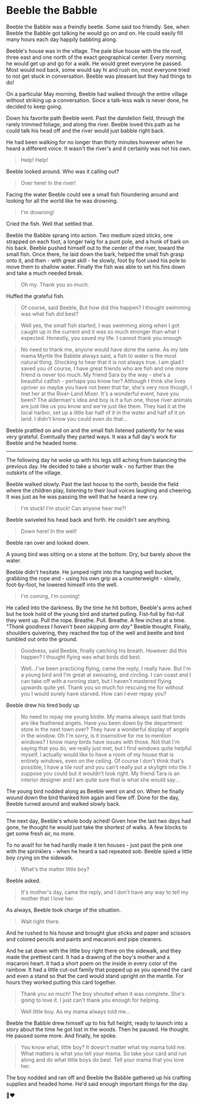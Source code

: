 <link rel="stylesheet" href="style.css" />

# Beeble the Babble

Beeble the Babble was a freindly beetle. Some said too friendly. See, when Beeble the Babble got talking he would go on and on. He could easily fill many hours each day happily babbling along.

Beeble's house was in the village. The pale blue house with the tile roof, three east and one north of the exact geographical center. Every morning he would get up and go for a walk. He would greet everyone he passed. Most would nod back, some would say hi and rush on, most everyone tried to not get stuck in conversation. Beeble was pleasant but they had things to do!

On a particular May morning, Beeble had walked through the entire village without striking up a conversation. Since a talk-less walk is never done, he decided to keep going.

Down his favorite path Beeble went. Past the dandelion field, through the rarely trimmed foliage, and along the river. Beeble loved this path as he could talk his head off and the river would just babble right back.

He had been walking for no longer than thirty minutes however when he heard a different voice. It wasn't the river's and it certainly was not his own.

> Help! Help!

Beeble looked around. Who was it calling out?

> Over here! In the river!

Facing the water Beeble could see a small fish floundering around and looking for all the world like he was drowning.

> I'm drowning!

Cried the fish. Well that settled that.

Beeble the Babble sprang into action. Two medium sized sticks, one strapped on each foot, a longer twig for a punt pole, and a hunk of bark on his back. Beeble pushed himself out to the center of the river, toward the small fish. Once there, he laid down the bark, helped the small fish grasp onto it, and then - with great skill - he slowly, foot by foot used his pole to move them to shallow water. Finally the fish was able to set his fins down and take a much needed break.

> Oh my. Thank you so much.

Huffed the grateful fish.

> Of course, said Beeble, But how did this happen? I thought swimming was what fish did best?

> Well yes, the small fish started, I was swimming along when I got caught up in the current and it was so much stronger than what I expected. Honestly, you saved my life. I cannot thank you enough

> No need to thank me, anyone would have done the same. As my late mama Myrtle the Babble always said, a fish to water is the most natural thing. Shocking to hear that it is not always true. I am glad I saved you of course, I have great friends who are fish and one more friend is never too much. My friend Sara by the way - she's a beautiful catfish - perhaps you know her? Although I think she lives upriver so maybe you have not been that far, she's very nice though, I met her at the River-Land Mixer. It's a wonderful event, have you been? The alderman's idea and boy is it a fun one, those river animals are just like us you know and we're just like them. They had it at the local harbor, set up a little bar half of it in the water and half of it on land. I didn't know you could even do that...

Beeble prattled on and on and the small fish listened patiently for he was very grateful. Eventually they parted ways. It was a full day's work for Beeble and he headed home.

------------

The following day he woke up with his legs still aching from balancing the previous day. He decided to take a shorter walk - no further than the outskirts of the village.

Beeble walked slowly. Past the last house to the north, beside the field where the children play, listening to their loud voices laughing and cheering. It was just as he was passing the well that he heard a new cry.

> I'm stuck! I'm stuck! Can anyone hear me?!

Beeble swiveled his head back and forth. He couldn't see anything.

> Down here! In the well!

Beeble ran over and looked down.

A young bird was sitting on a stone at the bottom. Dry, but barely above the water.

Beeble didn't hesitate. He jumped right into the hanging well bucket, grabbing the rope and - using his own grip as a counterweight - slowly, foot-by-foot, he lowered himself into the well.

> I'm coming, I'm coming!

He called into the darkness. By the time he hit bottom, Beeble's arms ached but he took hold of the young bird and started pulling. Fist-full by fist-full they went up. Pull the rope. Breathe. Pull. Breathe. A few inches at a time. *"Thank goodness I haven't been skipping arm day"* Beeble thought. Finally, shoulders quivering, they reached the top of the well and beetle and bird tumbled out onto the ground.

> Goodness, said Beeble, finally catching his breath. However did this happen? I thought flying was what birds did best.

> Well...I've been practicing flying, came the reply, I really have. But I'm a young bird and I'm great at swooping, and circling. I can coast and I can take off with a running start, but I haven't mastered flying upwards quite yet. Thank you so much for rescuing me for without you I would surely have starved. How can I ever repay you?

Beeble drew his tired body up

> No need to repay me young birdie. My mama always said that birds are like feathered angels. Have you been down by the department store in the next town over? They have a wonderful display of angels in the window. Oh I'm sorry, is it insensitive for me to mention windows? I know many birds have issues with those. Not that I'm saying that you do, we really just met, but I find windows quite helpful myself. I actually would like to have a room of my house that is entirely windows, even on the ceiling. Of course I don't think that's possible, I have a tile roof and you can't really put a skylight into tile. I suppose you could but it wouldn't look right. My friend Tara is an interior designer and I am quite sure that is what she would say...

The young bird nodded along as Beeble went on and on. When he finally wound down the bird thanked him again and flew off. Done for the day, Beeble turned around and walked slowly back.

------------

The next day, Beeble's whole body ached! Given how the last two days had gone, he thought he would just take the shortest of walks. A few blocks to get some fresh air, no more.

To no avail! for he had hardly made it ten houses - just past the pink one with the sprinklers - when he heard a sad repeated sob. Beeble spied a little boy crying on the sidewalk.

> What's the matter little boy?

Beeble asked.

> It's mother's day, came the reply, and I don't have any way to tell my mother that I love her.

As always, Beeble took charge of the situation.

> Wait right there.

And he rushed to his house and brought glue sticks and paper and scissors and colored pencils and paints and macaroni and pipe cleaners.

And he sat down with the little boy right there on the sidewalk, and they made the prettiest card. It had a drawing of the boy's mother and a macaroni heart. It had a short poem on the inside in every color of the rainbow. It had a little cut-out family that popped up as you opened the card and even a stand so that the card would stand upright on the mantle. For hours they worked putting this card together.

> Thank you so much! The boy shouted when it was complete. She's going to love it. I just can't thank you enough for helping.

> Well little boy. As my mama always told me...

Beeble the Babble drew himself up to his full height, ready to launch into a story about the time he got lost in the woods. Then he paused. He thought. He paused some more. And finally, he spoke.

> You know what, little boy? It doesn't matter what my mama told me. What matters is what you tell your mama. So take your card and run along and do what little boys do best. Tell your mama that you love her.

The boy nodded and ran off and Beeble the Babble gathered up his crafting supplies and headed home. He'd said enough important things for the day.

<footer>
🐛❤
</footer>
